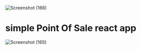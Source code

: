 ![Screenshot (166)](https://user-images.githubusercontent.com/73616152/198870087-1ba9478a-b164-4c55-bde7-0ae2dbdc41ec.png)
# simple Point Of Sale react app
![Screenshot (165)](https://user-images.githubusercontent.com/73616152/198870036-73e59e6d-f19a-4fc8-b84f-c2119e3c6a22.png)

